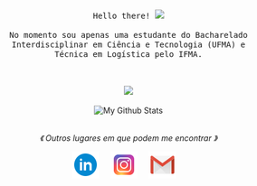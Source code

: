 <p align="center">
  <br>
  <samp>
    Hello there! <img src="https://raw.githubusercontent.com/iampavangandhi/iampavangandhi/master/gifs/Hi.gif" width="20px">
    <br><br>No momento sou apenas uma estudante do Bacharelado Interdisciplinar em Ciência e Tecnologia (UFMA) e<br>
    Técnica em Logística pelo IFMA.<br><br><br>
</samp>
<p align="center">
<img src="https://media.giphy.com/media/WUlplcMpOCEmTGBtBW/giphy.gif" width="150"> 
</em></p>
<p align="center">
<img align="center" src="https://github-readme-stats.vercel.app/api/top-langs/?username=melpalhano&layout=compact&theme=radical" alt="My Github Stats"><br><br>

<p align="center">
  <i>《 Outros lugares em que podem me encontrar 》</i>
<p align="center">
<a href="https://www.linkedin.com/in/melpalhano/"><img src="https://github.com/sarthak77/sarthak77/blob/master/icons/icons8-linkedin-circled-48.png" alt="LinkedIn"></a> &nbsp; &nbsp;
<a href="https://www.instagram.com/melpalhano/"><img src="https://github.com/sarthak77/sarthak77/blob/master/icons/icons8-instagram-48.png" alt="Instagram"></a> &nbsp; &nbsp;
<a href="mailto:mlsspalhano@gmail.com"><img src="https://github.com/sarthak77/sarthak77/blob/master/icons/icons8-gmail-48.png" alt="Gmail"></a> &nbsp; &nbsp;
</p>

